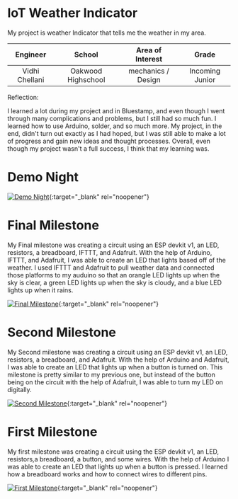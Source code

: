 ﻿# IoT Weather Indicator
 My project is weather Indicator that tells me the weather in my area.

| **Engineer** | **School** | **Area of Interest** | **Grade** |
|:--:|:--:|:--:|:--:|
| Vidhi Chellani | Oakwood Highschool | mechanics / Design | Incoming Junior 

Reflection:

I learned a lot during my project and in Bluestamp, and even though I went through many complications and problems, but I still had so much fun. I learned how to use Arduino, solder, and so much more. My project, in the end, didn't turn out exactly as I had hoped, but I was still able to make a lot of progress and gain new ideas and thought processes. Overall, even though my project wasn't a full success, I think that my learning was.
# Demo Night

[![Demo Night](https://user-images.githubusercontent.com/86121528/124654160-115ea800-de53-11eb-97b8-82bd00ed6356.png)](https://youtu.be/RbgkOBznEU0 "Demo Night"){:target="_blank" rel="noopener"}
  
# Final Milestone

My Final milestone was creating a circuit using an ESP devkit v1, an LED, resistors, a breadboard, IFTTT, and Adafruit. With the help of Arduino, IFTTT, and Adafruit, I was able to create an LED that lights based off of the weather. I used IFTTT and Adafruit to pull weather data and connected those platforms to my auduino so that an orangle LED lights up when the sky is clear, a green LED lights up when the sky is cloudy, and a blue LED lights up when it rains. 

[![Final Milestone](https://user-images.githubusercontent.com/86121528/124652673-3c47fc80-de51-11eb-854a-e63c365d0074.png)](https://youtu.be/Clkozy3Gkfs "Final Milestone"){:target="_blank" rel="noopener"}

# Second Milestone

My Second milestone was creating a circuit using an ESP devkit v1, an LED, resistors, a breadboard, and Adafruit. With the help of Arduino and Adafruit, I was able to create an LED that lights up when a button is turned on. This milestone is pretty similar to my previous one, but instead of the button being on the circuit with the help of Adafruit, I was able to turn my LED on digitally.

[![Second Milestone](https://user-images.githubusercontent.com/86121528/124649418-541d8180-de4d-11eb-931b-9d46a7868e7e.png)](https://youtu.be/yU6LR78tUIo "Second Milestone"){:target="_blank" rel="noopener"}

# First Milestone
  
My first milestone was creating a circuit using the ESP devkit v1, an LED, resistors,a breadboard, a button, and some wires. With the help of Arduino I was able to create an LED that lights up when a button is pressed. I learned how a breadboard works and how to connect wires to different pins.

[![First Milestone](https://user-images.githubusercontent.com/86121528/123469458-eac58500-d5a7-11eb-92cb-002482bc4159.png)](https://youtu.be/cwuy_r24nb8 "First Milestone"){:target="_blank" rel="noopener"}
